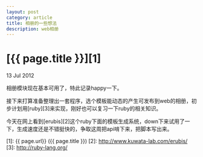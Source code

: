 ```yaml
---
layout: post
category: article
title: 相册的一些想法
description: web相册
---
```


# [{{ page.title }}][1]

13 Jul 2012

相册模块现在基本可用了，特此记录happy一下。

接下来打算准备整理出一套程序，选个模板能动态的产生可发布到web的相册，初步计划用[ruby][3]来实现，刚好也可以复习一下ruby的相关知识。

今天在网上看到[erubis][2]这个ruby下面的模板生成系统，down下来试用了一下，生成速度还是不错挺快的，争取这周把api啃下来，把脚本写出来。

[1]:    {{ page.url}}  ({{ page.title }})
[2]: http://www.kuwata-lab.com/erubis/
[3]: http://ruby-lang.org/
